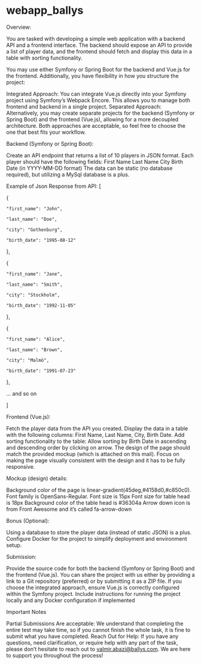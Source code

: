 # webapp_ballys
Overview:

You are tasked with developing a simple web application with a backend API and a frontend interface. The backend should expose an API to provide a list of player data, and the frontend should fetch and display this data in a table with sorting functionality.

You may use either Symfony or Spring Boot for the backend and Vue.js for the frontend. Additionally, you have flexibility in how you structure the project:

Integrated Approach: You can integrate Vue.js directly into your Symfony project using Symfony’s Webpack Encore. This allows you to manage both frontend and backend in a single project.
Separated Approach: Alternatively, you may create separate projects for the backend (Symfony or Spring Boot) and the frontend (Vue.js), allowing for a more decoupled architecture.
Both approaches are acceptable, so feel free to choose the one that best fits your workflow.

 

 

Backend (Symfony or Spring Boot):

Create an API endpoint that returns a list of 10 players in JSON format.
Each player should have the following fields: 
First Name
Last Name
City
Birth Date (in YYYY-MM-DD format)
The data can be static (no database required), but utilizing a MySql database is a plus.
 

Example of Json Response from API:
[

  {

    "first_name": "John",

    "last_name": "Doe",

    "city": "Gothenburg",

    "birth_date": "1995-08-12"

  },

  {

    "first_name": "Jane",

    "last_name": "Smith",

    "city": "Stockholm",

    "birth_date": "1992-11-05"

  },

  {

    "first_name": "Alice",

    "last_name": "Brown",

    "city": "Malmö",

    "birth_date": "1991-07-23"

  },

… and so on

]

 

 

Frontend (Vue.js):

Fetch the player data from the API you created.
Display the data in a table with the following columns: First Name, Last Name, City, Birth Date.
Add sorting functionality to the table: 
Allow sorting by Birth Date in ascending and descending order by clicking on arrow.
The design of the page should match the provided mockup (which is attached on this mail). Focus on making the page visually consistent with the design and it has to be fully responsive.
 

 

Mockup (design) details:

Background color of the page is linear-gradient(45deg,#4158d0,#c850c0).
Font family is OpenSans-Regular.
Font size is 15px
Font size for table head is 18px
Background color of the table head is #36304a
Arrow down icon is from Front Awesome and it’s called fa-arrow-down
 

 

Bonus (Optional):

Using a database to store the player data (instead of static JSON) is a plus.
Configure Docker for the project to simplify deployment and environment setup.
 

 

Submission:

Provide the source code for both the backend (Symfony or Spring Boot) and the frontend (Vue.js).
You can share the project with us either by providing a link to a Git repository (preferred) or by submitting it as a ZIP file.
If you choose the integrated approach, ensure Vue.js is correctly configured within the Symfony project.
Include instructions for running the project locally and any Docker configuration if implemented
 

 

Important Notes

Partial Submissions Are acceptable: We understand that completing the entire test may take time, so if you cannot finish the whole task, it is fine to submit what you have completed. 
Reach Out for Help: If you have any questions, need clarification, or require help with any part of the task, please don’t hesitate to reach out to valmir.abazi@ballys.com. We are here to support you throughout the process!